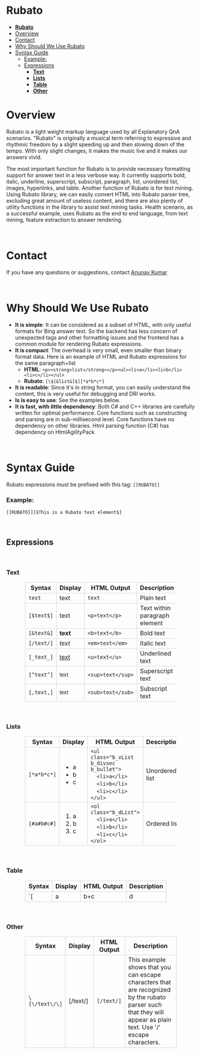 <style>
  table:not(.df_tb) {
    width:80%;
    margin-left: auto;
    margin-right: auto;
  }
  tr:not(.dftbtr), td:not(.dftbtd), th:not(.dftbth) {
    border: 1px solid lightgrey;
  }
</style>

# **Rubato**

- [**Rubato**](#rubato)
- [Overview](#overview)
- [Contact](#contact)
- [Why Should We Use Rubato](#why-should-we-use-rubato)
- [Syntax Guide](#syntax-guide)
    - [Example:](#example)
  - [Expressions](#expressions)
    - [**Text**](#text)
    - [**Lists**](#lists)
    - [**Table**](#table)
    - [**Other**](#other)

# Overview

Rubato is a light weight markup language used by all Explanatory QnA scenarios. "Rubato" is originally a musical term referring to expressive and rhythmic freedom by a slight speeding up and then slowing down of the tempo. With only slight changes, it makes the music live and it makes our answers vivid.

The most important function for Rubato is to provide necessary formatting support for answer text in a less verbose way. It currently supports bold, italic, underline, superscript, subscript, paragraph, list, unordered list, images, hyperlinks, and table. Another function of Rubato is for text mining. Using Rubato library, we can easily convert HTML into Rubato parser tree, excluding great amount of useless content, and there are also plenty of utility functions in the library to assist text mining tasks. Health scenario, as a successful example, uses Rubato as the end to end language, from text mining, feature extraction to answer rendering.

<br>

# Contact

If you have any questions or suggestions, contact [Anunay Kumar](mailto:anunayk@microsoft.com)

<br>

# Why Should We Use Rubato

* **It is simple**: It can be considered as a subset of HTML, with only useful formats for Bing answer text. So the backend has less concern of unexpected tags and other formatting issues and the frontend has a common module for rendering Rubato expressions.
* **It is compact**: The overhead is very small, even smaller than binary format data. Here is an example of HTML and Rubato expressions for the same paragraph+list
  * **HTML**: ```<p><strong>list</strong></p><ul><li>a</li><li>b</li><li>c</li></ul>```
  * **Rubato**: ```[\$[&list&]$][*a*b*c*]```
* **It is readable**: Since it's in string format, you can easily understand the content, this is very useful for debugging and DRI works.
* **Is is easy to use**: See the examples below.
* **It is fast, with little dependency**: Both C# and C++ libraries are carefully written for optimal performance. Core functions such as constructing and parsing are in sub-millisecond level. Core functions have no dependency on other libraries. Html parsing function (C#) has dependency on HtmlAgilityPack

<br>

# Syntax Guide

Rubato expressions must be prefixed with this tag: `[[RUBATO]]`

### Example:
```[[RUBATO]][$This is a Rubato text element$]```


<br>

## Expressions
<br>

### **Text**

Syntax | Display | HTML Output| Description
-------|---------|------------|------------
`text`|text|`text`|Plain text
`[$text$]`|text|`<p>text</p>`|Text within paragraph element
`[&text&]`|<b>text</b>|`<b>text</b>`|Bold text
`[/text/]`|<em>text</em>|`<em>text</em>`|Italic text
`[_text_]`|<u>text</u>|`<u>text</u>`|Underlined text
`[^text^]`|<sup>text</sup>|`<sup>text</sup>`|Superscript text
`[,text,]`|<sub>text</sub>|`<sub>text</sub>`|Subscript text

<br>

### **Lists**

Syntax | Display | HTML Output| Description
-------|---------|------------|------------
`[*a*b*c*]`|<ul class="b_vList b_divsec b_bullet"><li>a</li><li>b</li><li>c</li></ul>|```<ul class="b_vList b_divsec b_bullet">```<br>&#8195;`<li>a</li>`<br>&#8195;`<li>b</li>`<br>&#8195;`<li>c</li>`<br>`</ul>`|Unordered list
`[#a#b#c#]`|<ol class="b_dList"><li>a</li><li>b</li><li>c</li></ol>|`<ol class="b_dList">`<br>&#8195;`<li>a</li>`<br>&#8195;`<li>b</li>`<br>&#8195;`<li>c</li>`<br>`</ol>`|Ordered list

<br>

### **Table**

Syntax | Display | HTML Output| Description
-------|---------|------------|------------
`[|a|b+c|d|]`|![table](table.png)|`<table class="df_tb">`<br>&#8195;`<tr>`<br>&#8195;&#8195;`<td>a</td>`<br>&#8195;&#8195;`<td>b</td>`<br>&#8195;`</tr>`<br>&#8195;`<tr>`<br>&#8195;&#8195;`<td>c</td>`<br>&#8195;&#8195;`<td>d</td>`<br>&#8195;`</tr>`<br>`</table>`|Table

<br>

### **Other**

<table style="width:80%">
  <tr>
    <th>Syntax</th>
    <th>Display</th>
    <th>HTML Output</th>
    <th>Description</th>
  </tr>
  <tr>
    <td style="width:20%;"><code>\[\/text\/\]</code></td>
    <td>[/text/]</td>
    <td><code>[/text/]</code></td>
    <td>This example shows that you can escape characters that are recognized by the rubato parser such that they will appear as plain text. Use '/' escape characters.</td>
  </tr>
</table>
